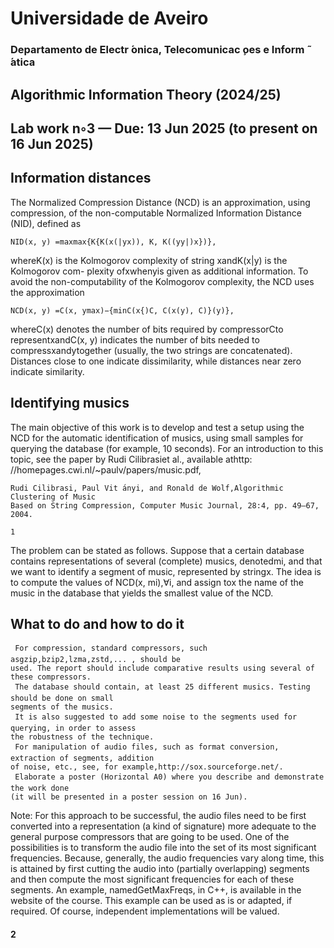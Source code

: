 # Universidade de Aveiro

### Departamento de Electr ́onica, Telecomunicac ̧oes e Inform ̃ ́atica

## Algorithmic Information Theory (2024/25)

## Lab work n◦3 — Due: 13 Jun 2025 (to present on 16 Jun 2025)

## Information distances

The Normalized Compression Distance (NCD) is an approximation, using compression, of the
non-computable Normalized Information Distance (NID), defined as

```
NID(x, y) =maxmax{K{K(x(|yx)), K, K((yy|)x})},
```
whereK(x) is the Kolmogorov complexity of string xandK(x|y) is the Kolmogorov com-
plexity ofxwhenyis given as additional information. To avoid the non-computability of the
Kolmogorov complexity, the NCD uses the approximation

```
NCD(x, y) =C(x, ymax)−{minC(x{)C, C(x(y), C)}(y)},
```
whereC(x) denotes the number of bits required by compressorCto representxandC(x, y)
indicates the number of bits needed to compressxandytogether (usually, the two strings are
concatenated). Distances close to one indicate dissimilarity, while distances near zero indicate
similarity.

## Identifying musics

The main objective of this work is to develop and test a setup using the NCD for the automatic
identification of musics, using small samples for querying the database (for example, 10 seconds).
For an introduction to this topic, see the paper by Rudi Cilibrasiet al., available athttp:
//homepages.cwi.nl/~paulv/papers/music.pdf,

```
Rudi Cilibrasi, Paul Vit ́anyi, and Ronald de Wolf,Algorithmic Clustering of Music
Based on String Compression, Computer Music Journal, 28:4, pp. 49–67, 2004.
```
```
1
```

The problem can be stated as follows. Suppose that a certain database contains representations
of several (complete) musics, denotedmi, and that we want to identify a segment of music,
represented by stringx. The idea is to compute the values of NCD(x, mi),∀i, and assign tox
the name of the music in the database that yields the smallest value of the NCD.

## What to do and how to do it

```
 For compression, standard compressors, such asgzip,bzip2,lzma,zstd,... , should be
used. The report should include comparative results using several of these compressors.
 The database should contain, at least 25 different musics. Testing should be done on small
segments of the musics.
 It is also suggested to add some noise to the segments used for querying, in order to assess
the robustness of the technique.
 For manipulation of audio files, such as format conversion, extraction of segments, addition
of noise, etc., see, for example,http://sox.sourceforge.net/.
 Elaborate a poster (Horizontal A0) where you describe and demonstrate the work done
(it will be presented in a poster session on 16 Jun).
```
Note: For this approach to be successful, the audio files need to be first converted into a
representation (a kind of signature) more adequate to the general purpose compressors that
are going to be used. One of the possibilities is to transform the audio file into the set of its
most significant frequencies. Because, generally, the audio frequencies vary along time, this is
attained by first cutting the audio into (partially overlapping) segments and then compute the
most significant frequencies for each of these segments. An example, namedGetMaxFreqs, in
C++, is available in the website of the course. This example can be used as is or adapted, if
required. Of course, independent implementations will be valued.

#### 2


